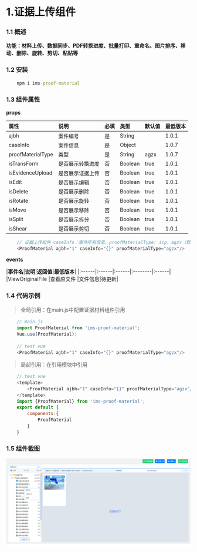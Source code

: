 # 1.证据上传组件

### 1.1 概述

**功能：材料上传、数据同步、PDF转换进度、批量打印、重命名、图片排序、移动、删除、旋转、剪切、粘贴等**

### 1.2 安装

```cmd
    npm i ims-proof-material
```
### 1.3 组件属性

**props**

|**属性**|**说明**|**必填**|**类型**|**默认值**|**最低版本**|
|:------|:------|:------|:--------|:--------|:--------|
|ajbh   |案件编号  |是 |String |    |1.0.1|
|caseInfo   |案件信息  |是 |Object |    |1.0.7|
|proofMaterialType   |类型  |是 |String | agzx |1.0.7|
|isTransForm   |是否展示转换进度  |否 |Boolean |  true  |1.0.1|
|isEvidenceUpload   |是否展示证据上传  |否 |Boolean |  true  |1.0.1|
|isEdit   |是否展示编辑  |否 |Boolean |  true  |1.0.1|
|isDelete   |是否展示删除  |否 |Boolean |  true  |1.0.1|
|isRotate   |是否展示旋转  |否 |Boolean |  true  |1.0.1|
|isMove   |是否展示移除  |否 |Boolean |  true  |1.0.1|
|isSplit   |是否展示拆分  |否 |Boolean |  true  |1.0.1|
|isShear   |是否展示剪切  |否 |Boolean |  true  |1.0.1|

```js
    // 证据上传组件 caseInfo：案件所有信息，proofMaterialType: icp、agzx（默认值）
    <ProofMaterial ajbh="1" caseInfo="{}" proofMaterialType="agzx"/>

```

**events**

|**事件名**|**说明**|**返回值**|**最低版本**|
|:------|:------|:------|:--------|:------|
|ViewOriginalFile  |查看原文件 |文件信息|待更新|



### 1.4 代码示例

> 全局引用：在main.js中配置证据材料组件引用


```js
    // main.js
    import ProofMaterial from 'ims-proof-material';
    Vue.use(ProofMaterial);
    
    // test.vue
    <ProofMaterial ajbh="1" caseInfo="{}" proofMaterialType="agzx"/>

```


> 局部引用：在引用模块中引用

```js
    // test.vue
    <template>
        <ProofMaterial ajbh="1" caseInfo="{}" proofMaterialType="agzx"/>
    </template>
    import {ProofMaterial} from 'ims-proof-material';
    export default {
        components:{
            ProofMaterial
        }
    }
```
### 1.5 组件截图

![证据材料](./images/zjsc.png)